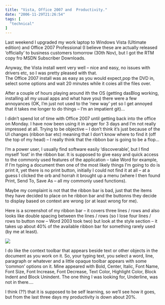 ```yaml
---
title: "Vista, Office 2007 and  Productivity."
date: "2006-11-29T21:26:54"
tags: [
  "technical"
]
---
```

Last weekend I upgraded my work laptop to Windows Vista (Ultimate edition) and Office 2007 Professional (I believe these are actually released ‘officially’ to business customers tomorrow (30th Nov), but I got the RTM copy fro MSDN Subscriber Downloads.

Anyway, the Vista install went very well – nice and easy, no issues with drivers etc, so I was pretty pleased with that.  
The Office 2007 install was as easy as you would expect,pop the DVD in, select some options and wait 20 minutes while it coies all the files over.

After a couple of hours playing around ith the OS (getting dasBlog working, installing all my usual apps and what have you) there were a few annoyances (OK, I’m just not used to the ‘new way’ yet so I get annoyed that it takes me longer to do things – I’m an impatient git)…

I didn’t spend lot of time with Office 2007 until getting back into the office on Monday. I have now been using it in anger for 3 days and I’m not really impressed at all. Trying to be objective – I don’t think it’s just because of the UI changes (ribbon bar etc) meaning that I don’t know where to find it (off the top of my head) – I really think that the ribbon bar is going to be a flop…

I’m a power user, I usually find software easily ‘discoverable’, but I find myself ‘lost’ in the ribbon bar. It is supposed to give easy and quick access to the commonly used features of the application – take Word for example, if I’m typing a document then one of the most likely things I’m going to do is print it, yet there is no print button, initially I could not find it at all – at a guess I clicked the orb and horrah it brought up a menu (where I then found Print, Send To, Save As – all my commonly used functions).

Maybe my complaint is not that the ribbon bar is bad, just that the items they have decided to place on he ribbon bar and the buttonns they decide to display based on context are wrong (or at least wrong for me).

Here is a screenshot of my ribbon bar – it covers three lines / rows and also looks like double spacing between the lines / rows (so I lose four lines / rows to button now – Word 2003 took two) but look at the style section – it takes up about 40% of the available ribbon bar for something rarely used (by me at least).

![](RibbonBar.PNG)

I do like the context toolbar that appears beside text or other objects in the document as you work on it. So, your typing text, you select a word, line, paragraph or whatever and a little opaque toolbar appears with some ‘common’ options on it. Mine appeared with Bold, Center, Italic, Font Name, Font Size, Font Increase, Font Decrease, Text Color, Highlight Color, Block Indent and Block Unindent. The one thing I was looking for, Underline, was not in there….

I think (??) that it is supposed to be self learning, so we’ll see how it goes, but from the last three days my productivity is down about 20%.